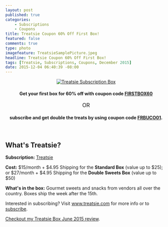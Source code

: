 ```yaml
---
layout: post
published: true
categories: 
    - Subscriptions
    - Coupons
title: Treatsie Coupon 60% Off First Box!
featured: false
comments: true
type: photo
imagefeature: TreatsieSamplePicture.jpeg
headline: Treatsie Coupon 60% Off First Box!
tags: [Treatsie, Subscriptions, Coupons, December 2015]
date: 2015-12-04 06:40:39 -08:00
---
```


<center><a href="http://fbuy.me/co5XW" target="_blank">
<img src="/images/TreatsieSamplePicture.jpeg" border="0" style="border:none;max-width:100%;" alt="Treatsie Subscription Box" />
</a></center>

<center><H4>Get your first box for 60% off with coupon code <a href="http://fbuy.me/co5XW" target="_blank">FIRSTBOX60</a></H4></center>
<p><center><big>OR</big></center></p> 
<center><H4>subscribe and get double the treats by using coupon code <a href="http://fbuy.me/co5XW" target="_blank">FRBUCO01</a>.</H4></center>

<br>

<H2>What's Treatsie?</H2>
<p><b>Subscription:</b> <a href="http://fbuy.me/co5XW" target="_blank">Treatsie</a></p>
<p><b>Cost:</b> $15/month + $4.95 Shipping for the <b>Standard Box</b> (value up to $25); or $27/month + $4.95 Shipping for the <b>Double Sweets Box</b> (value up to $50)</p>
<p><b>What's in the box:</b> Gourmet sweets and snacks from vendors all over the country. Boxes ship the week after the 15th.</p>

<p>Interested in subscribing? Visit <a href="http://fbuy.me/co5XW" target="_blank">www.treatsie.com</a> for more info or to <a href="http://fbuy.me/co5XW" target="_blank">subscribe</a>.</p>
<p><i class="icon-arrow-right"></i><a href="http://whatsupmailbox.com/subscriptions/reviews/Treatsie-Subscription-Box-Review-June-2105/" target="_blank"> Checkout my Treatsie Box June 2015 review</a>.</p>

